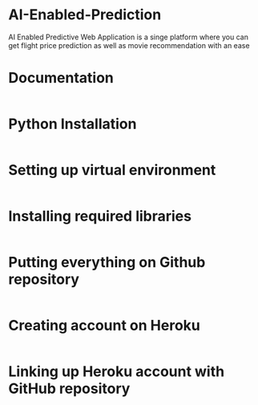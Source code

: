 # AI-Enabled-Prediction
AI Enabled Predictive Web Application is a singe platform where you can get 
flight price prediction as well as movie recommendation with an ease

# Documentation
``` 
```
# Python Installation
``` 
```
# Setting up virtual environment 

```
```
# Installing required libraries 
``` 
```
# Putting everything on Github repository
``` 
```
# Creating account on Heroku 
``` 
```
# Linking up Heroku account with GitHub repository

``` 
```


